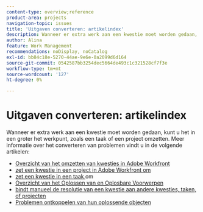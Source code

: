 ```yaml
---
content-type: overview;reference
product-area: projects
navigation-topic: issues
title: 'Uitgaven converteren: artikelindex'
description: Wanneer er extra werk aan een kwestie moet worden gedaan, kunt u het in een groter het werkpunt, zoals een taak of een project omzetten. Meer informatie over het converteren van problemen vindt u in de volgende artikelen.
author: Alina
feature: Work Management
recommendations: noDisplay, noCatalog
exl-id: bb84c18e-5270-44ae-9e6e-0a2099d6d164
source-git-commit: 0542587bb3254dec5664de493c1c321528cf7f3e
workflow-type: tm+mt
source-wordcount: '127'
ht-degree: 0%

---
```


# Uitgaven converteren: artikelindex

<!--Audited: 08/2025-->

Wanneer er extra werk aan een kwestie moet worden gedaan, kunt u het in een groter het werkpunt, zoals een taak of een project omzetten. Meer informatie over het converteren van problemen vindt u in de volgende artikelen:

* [ Overzicht van het omzetten van kwesties in Adobe Workfront ](../../../manage-work/issues/convert-issues/convert-issues.md)
* [ zet een kwestie in een project in Adobe Workfront om ](../../../manage-work/issues/convert-issues/convert-issue-to-project.md)
* [ zet een kwestie in een taak ](../../../manage-work/issues/convert-issues/convert-issue-to-task.md) om
* [ Overzicht van het Oplossen van en Oplosbare Voorwerpen ](../../../manage-work/issues/convert-issues/resolving-and-resolvable-objects.md)
* [ bindt manueel de resolutie van een kwestie aan andere kwesties, taken, of projecten ](../../../manage-work/issues/convert-issues/manually-tie-resolution-of-issue-to-ptis.md)
* [Problemen ontkoppelen van hun oplossende objecten](../../../manage-work/issues/convert-issues/unlink-issues-from-resolvable-objects.md)
